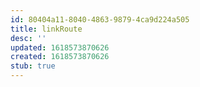 ```yaml
---
id: 80404a11-8040-4863-9879-4ca9d224a505
title: linkRoute
desc: ''
updated: 1618573870626
created: 1618573870626
stub: true
---
```


